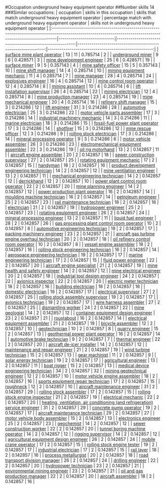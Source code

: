 #Occupation underground heavy equipment operator
##Number skills 14
###Similar occupations:
| occupation                                                                                                                                                    |   skills in this occupation |   skills that match underground heavy equipment operator |   percentage match with underground heavy equipment operator |   skills not in underground heavy equipment operator |
|:--------------------------------------------------------------------------------------------------------------------------------------------------------------|----------------------------:|---------------------------------------------------------:|-------------------------------------------------------------:|-----------------------------------------------------:|
| [surface mine plant operator](surface_mine_plant_operator.md)                                                                                                 |                          13 |                                                       11 |                                                     0.785714 |                                                    2 |
| [underground miner](underground_miner.md)                                                                                                                     |                           9 |                                                        6 |                                                     0.428571 |                                                    3 |
| [mine development engineer](mine_development_engineer.md)                                                                                                     |                          25 |                                                        6 |                                                     0.428571 |                                                   19 |
| [surface miner](surface_miner.md)                                                                                                                             |                           9 |                                                        5 |                                                     0.357143 |                                                    4 |
| [mine safety officer](mine_safety_officer.md)                                                                                                                 |                          15 |                                                        5 |                                                     0.357143 |                                                   10 |
| [mine shift manager](mine_shift_manager.md)                                                                                                                   |                          14 |                                                        4 |                                                     0.285714 |                                                   10 |
| [mining equipment mechanic](mining_equipment_mechanic.md)                                                                                                     |                          11 |                                                        4 |                                                     0.285714 |                                                    7 |
| [mine manager](mine_manager.md)                                                                                                                               |                          28 |                                                        4 |                                                     0.285714 |                                                   24 |
| [explosives engineer](explosives_engineer.md)                                                                                                                 |                          16 |                                                        4 |                                                     0.285714 |                                                   12 |
| [mine control room operator](mine_control_room_operator.md)                                                                                                   |                          12 |                                                        4 |                                                     0.285714 |                                                    8 |
| [mining assistant](mining_assistant.md)                                                                                                                       |                          10 |                                                        4 |                                                     0.285714 |                                                    6 |
| [lift installation supervisor](lift_installation_supervisor.md)                                                                                               |                          26 |                                                        4 |                                                     0.285714 |                                                   22 |
| [mining electrician](mining_electrician.md)                                                                                                                   |                          12 |                                                        4 |                                                     0.285714 |                                                    8 |
| [mine production manager](mine_production_manager.md)                                                                                                         |                          23 |                                                        4 |                                                     0.285714 |                                                   19 |
| [mine mechanical engineer](mine_mechanical_engineer.md)                                                                                                       |                          20 |                                                        4 |                                                     0.285714 |                                                   16 |
| [refinery shift manager](refinery_shift_manager.md)                                                                                                           |                          15 |                                                        3 |                                                     0.214286 |                                                   12 |
| [lift engineer](lift_engineer.md)                                                                                                                             |                          31 |                                                        3 |                                                     0.214286 |                                                   28 |
| [automotive electrician](automotive_electrician.md)                                                                                                           |                          25 |                                                        3 |                                                     0.214286 |                                                   22 |
| [motor vehicle parts assembler](motor_vehicle_parts_assembler.md)                                                                                             |                          17 |                                                        3 |                                                     0.214286 |                                                   14 |
| [industrial machinery mechanic](industrial_machinery_mechanic.md)                                                                                             |                          14 |                                                        3 |                                                     0.214286 |                                                   11 |
| [marine electrician](marine_electrician.md)                                                                                                                   |                          18 |                                                        3 |                                                     0.214286 |                                                   15 |
| [fossil-fuel power plant operator](fossil-fuel_power_plant_operator.md)                                                                                       |                          17 |                                                        3 |                                                     0.214286 |                                                   14 |
| [shotfirer](shotfirer.md)                                                                                                                                     |                          15 |                                                        3 |                                                     0.214286 |                                                   12 |
| [mine rescue officer](mine_rescue_officer.md)                                                                                                                 |                          12 |                                                        3 |                                                     0.214286 |                                                    9 |
| [rolling stock electrician](rolling_stock_electrician.md)                                                                                                     |                          17 |                                                        3 |                                                     0.214286 |                                                   14 |
| [mineral processing operator](mineral_processing_operator.md)                                                                                                 |                           9 |                                                        3 |                                                     0.214286 |                                                    6 |
| [motor vehicle assembler](motor_vehicle_assembler.md)                                                                                                         |                          26 |                                                        3 |                                                     0.214286 |                                                   23 |
| [electromechanical equipment assembler](electromechanical_equipment_assembler.md)                                                                             |                          22 |                                                        3 |                                                     0.214286 |                                                   19 |
| [oil rig motorhand](oil_rig_motorhand.md)                                                                                                                     |                          13 |                                                        2 |                                                     0.142857 |                                                   11 |
| [aircraft engine assembler](aircraft_engine_assembler.md)                                                                                                     |                          20 |                                                        2 |                                                     0.142857 |                                                   18 |
| [sewer construction supervisor](sewer_construction_supervisor.md)                                                                                             |                          27 |                                                        2 |                                                     0.142857 |                                                   25 |
| [rotating equipment mechanic](rotating_equipment_mechanic.md)                                                                                                 |                          17 |                                                        2 |                                                     0.142857 |                                                   15 |
| [handyman](handyman.md)                                                                                                                                       |                          18 |                                                        2 |                                                     0.142857 |                                                   16 |
| [product development engineering technician](product_development_engineering_technician.md)                                                                   |                          14 |                                                        2 |                                                     0.142857 |                                                   12 |
| [mine ventilation engineer](mine_ventilation_engineer.md)                                                                                                     |                          13 |                                                        2 |                                                     0.142857 |                                                   11 |
| [mechanical engineering technician](mechanical_engineering_technician.md)                                                                                     |                          14 |                                                        2 |                                                     0.142857 |                                                   12 |
| [derrickhand](derrickhand.md)                                                                                                                                 |                          12 |                                                        2 |                                                     0.142857 |                                                   10 |
| [power plant control room operator](power_plant_control_room_operator.md)                                                                                     |                          22 |                                                        2 |                                                     0.142857 |                                                   20 |
| [mine planning engineer](mine_planning_engineer.md)                                                                                                           |                          14 |                                                        2 |                                                     0.142857 |                                                   12 |
| [power production plant operator](power_production_plant_operator.md)                                                                                         |                          16 |                                                        2 |                                                     0.142857 |                                                   14 |
| [moulding machine technician](moulding_machine_technician.md)                                                                                                 |                          16 |                                                        2 |                                                     0.142857 |                                                   14 |
| [petroleum engineer](petroleum_engineer.md)                                                                                                                   |                          25 |                                                        2 |                                                     0.142857 |                                                   23 |
| [rail maintenance technician](rail_maintenance_technician.md)                                                                                                 |                          18 |                                                        2 |                                                     0.142857 |                                                   16 |
| [electrician](electrician.md)                                                                                                                                 |                          21 |                                                        2 |                                                     0.142857 |                                                   19 |
| [hydropower engineer](hydropower_engineer.md)                                                                                                                 |                          25 |                                                        2 |                                                     0.142857 |                                                   23 |
| [rotating equipment engineer](rotating_equipment_engineer.md)                                                                                                 |                          26 |                                                        2 |                                                     0.142857 |                                                   24 |
| [mineral processing engineer](mineral_processing_engineer.md)                                                                                                 |                          13 |                                                        2 |                                                     0.142857 |                                                   11 |
| [liquid fuel engineer](liquid_fuel_engineer.md)                                                                                                               |                          28 |                                                        2 |                                                     0.142857 |                                                   26 |
| [gas processing plant control room operator](gas_processing_plant_control_room_operator.md)                                                                   |                          10 |                                                        2 |                                                     0.142857 |                                                    8 |
| [automotive engineering technician](automotive_engineering_technician.md)                                                                                     |                          19 |                                                        2 |                                                     0.142857 |                                                   17 |
| [packing machinery engineer](packing_machinery_engineer.md)                                                                                                   |                          23 |                                                        2 |                                                     0.142857 |                                                   21 |
| [aircraft gas turbine engine overhaul technician](aircraft_gas_turbine_engine_overhaul_technician.md)                                                         |                          20 |                                                        2 |                                                     0.142857 |                                                   18 |
| [oil refinery control room operator](oil_refinery_control_room_operator.md)                                                                                   |                          10 |                                                        2 |                                                     0.142857 |                                                    8 |
| [vessel engine assembler](vessel_engine_assembler.md)                                                                                                         |                          18 |                                                        2 |                                                     0.142857 |                                                   16 |
| [rolling stock engineering technician](rolling_stock_engineering_technician.md)                                                                               |                          16 |                                                        2 |                                                     0.142857 |                                                   14 |
| [aerospace engineering technician](aerospace_engineering_technician.md)                                                                                       |                          19 |                                                        2 |                                                     0.142857 |                                                   17 |
| [marine engineering technician](marine_engineering_technician.md)                                                                                             |                          17 |                                                        2 |                                                     0.142857 |                                                   15 |
| [fluid power engineer](fluid_power_engineer.md)                                                                                                               |                          22 |                                                        2 |                                                     0.142857 |                                                   20 |
| [aircraft engine specialist](aircraft_engine_specialist.md)                                                                                                   |                          21 |                                                        2 |                                                     0.142857 |                                                   19 |
| [mine health and safety engineer](mine_health_and_safety_engineer.md)                                                                                         |                          14 |                                                        2 |                                                     0.142857 |                                                   12 |
| [mine electrical engineer](mine_electrical_engineer.md)                                                                                                       |                          20 |                                                        2 |                                                     0.142857 |                                                   18 |
| [industrial tool design engineer](industrial_tool_design_engineer.md)                                                                                         |                          24 |                                                        2 |                                                     0.142857 |                                                   22 |
| [avionics inspector](avionics_inspector.md)                                                                                                                   |                          22 |                                                        2 |                                                     0.142857 |                                                   20 |
| [electric meter technician](electric_meter_technician.md)                                                                                                     |                          18 |                                                        2 |                                                     0.142857 |                                                   16 |
| [building electrician](building_electrician.md)                                                                                                               |                          18 |                                                        2 |                                                     0.142857 |                                                   16 |
| [domestic electrician](domestic_electrician.md)                                                                                                               |                          19 |                                                        2 |                                                     0.142857 |                                                   17 |
| [electrical supervisor](electrical_supervisor.md)                                                                                                             |                          27 |                                                        2 |                                                     0.142857 |                                                   25 |
| [rolling stock assembly supervisor](rolling_stock_assembly_supervisor.md)                                                                                     |                          19 |                                                        2 |                                                     0.142857 |                                                   17 |
| [avionics technician](avionics_technician.md)                                                                                                                 |                          19 |                                                        2 |                                                     0.142857 |                                                   17 |
| [wire harness assembler](wire_harness_assembler.md)                                                                                                           |                          27 |                                                        2 |                                                     0.142857 |                                                   25 |
| [dismantling worker](dismantling_worker.md)                                                                                                                   |                          24 |                                                        2 |                                                     0.142857 |                                                   22 |
| [mine geologist](mine_geologist.md)                                                                                                                           |                          14 |                                                        2 |                                                     0.142857 |                                                   12 |
| [container equipment design engineer](container_equipment_design_engineer.md)                                                                                 |                          23 |                                                        2 |                                                     0.142857 |                                                   21 |
| [roustabout](roustabout.md)                                                                                                                                   |                          16 |                                                        2 |                                                     0.142857 |                                                   14 |
| [electrical equipment assembler](electrical_equipment_assembler.md)                                                                                           |                          21 |                                                        2 |                                                     0.142857 |                                                   19 |
| [bicycle assembler](bicycle_assembler.md)                                                                                                                     |                          12 |                                                        2 |                                                     0.142857 |                                                   10 |
| [geotechnician](geotechnician.md)                                                                                                                             |                          10 |                                                        2 |                                                     0.142857 |                                                    8 |
| [quarry engineer](quarry_engineer.md)                                                                                                                         |                          15 |                                                        2 |                                                     0.142857 |                                                   13 |
| [geothermal power plant operator](geothermal_power_plant_operator.md)                                                                                         |                          16 |                                                        2 |                                                     0.142857 |                                                   14 |
| [automotive brake technician](automotive_brake_technician.md)                                                                                                 |                           9 |                                                        2 |                                                     0.142857 |                                                    7 |
| [thermal engineer](thermal_engineer.md)                                                                                                                       |                          22 |                                                        2 |                                                     0.142857 |                                                   20 |
| [aircraft de-icer installer](aircraft_de-icer_installer.md)                                                                                                   |                          14 |                                                        2 |                                                     0.142857 |                                                   12 |
| [maintenance and repair engineer](maintenance_and_repair_engineer.md)                                                                                         |                          21 |                                                        2 |                                                     0.142857 |                                                   19 |
| [wind turbine technician](wind_turbine_technician.md)                                                                                                         |                          15 |                                                        2 |                                                     0.142857 |                                                   13 |
| [gear machinist](gear_machinist.md)                                                                                                                           |                          11 |                                                        2 |                                                     0.142857 |                                                    9 |
| [solar energy technician](solar_energy_technician.md)                                                                                                         |                          19 |                                                        2 |                                                     0.142857 |                                                   17 |
| [agricultural engineer](agricultural_engineer.md)                                                                                                             |                          13 |                                                        2 |                                                     0.142857 |                                                   11 |
| [boat rigger](boat_rigger.md)                                                                                                                                 |                          15 |                                                        2 |                                                     0.142857 |                                                   13 |
| [medical device engineering technician](medical_device_engineering_technician.md)                                                                             |                          34 |                                                        2 |                                                     0.142857 |                                                   32 |
| [mining geotechnical engineer](mining_geotechnical_engineer.md)                                                                                               |                          12 |                                                        2 |                                                     0.142857 |                                                   10 |
| [motor vehicle engine assembler](motor_vehicle_engine_assembler.md)                                                                                           |                          18 |                                                        2 |                                                     0.142857 |                                                   16 |
| [sports equipment repair technician](sports_equipment_repair_technician.md)                                                                                   |                          17 |                                                        2 |                                                     0.142857 |                                                   15 |
| [roughneck](roughneck.md)                                                                                                                                     |                          12 |                                                        2 |                                                     0.142857 |                                                   10 |
| [aircraft maintenance engineer](aircraft_maintenance_engineer.md)                                                                                             |                          31 |                                                        2 |                                                     0.142857 |                                                   29 |
| [rolling stock assembler](rolling_stock_assembler.md)                                                                                                         |                          17 |                                                        2 |                                                     0.142857 |                                                   15 |
| [rolling stock engine inspector](rolling_stock_engine_inspector.md)                                                                                           |                          21 |                                                        2 |                                                     0.142857 |                                                   19 |
| [electrical mechanic](electrical_mechanic.md)                                                                                                                 |                          22 |                                                        2 |                                                     0.142857 |                                                   20 |
| [heating, ventilation, air conditioning (and refrigeration) service engineer](heating,_ventilation,_air_conditioning_(and_refrigeration)_service_engineer.md) |                          31 |                                                        2 |                                                     0.142857 |                                                   29 |
| [concrete pump operator](concrete_pump_operator.md)                                                                                                           |                          19 |                                                        2 |                                                     0.142857 |                                                   17 |
| [aircraft maintenance technician](aircraft_maintenance_technician.md)                                                                                         |                          29 |                                                        2 |                                                     0.142857 |                                                   27 |
| [motor vehicle body assembler](motor_vehicle_body_assembler.md)                                                                                               |                          15 |                                                        2 |                                                     0.142857 |                                                   13 |
| [electronics engineer](electronics_engineer.md)                                                                                                               |                          25 |                                                        2 |                                                     0.142857 |                                                   23 |
| [geochemist](geochemist.md)                                                                                                                                   |                          14 |                                                        2 |                                                     0.142857 |                                                   12 |
| [sewer construction worker](sewer_construction_worker.md)                                                                                                     |                          22 |                                                        2 |                                                     0.142857 |                                                   20 |
| [tunnel boring machine operator](tunnel_boring_machine_operator.md)                                                                                           |                          14 |                                                        2 |                                                     0.142857 |                                                   12 |
| [rigging supervisor](rigging_supervisor.md)                                                                                                                   |                          14 |                                                        2 |                                                     0.142857 |                                                   12 |
| [agricultural equipment design engineer](agricultural_equipment_design_engineer.md)                                                                           |                          26 |                                                        2 |                                                     0.142857 |                                                   24 |
| [mobile crane operator](mobile_crane_operator.md)                                                                                                             |                          17 |                                                        2 |                                                     0.142857 |                                                   15 |
| [rolling stock engine tester](rolling_stock_engine_tester.md)                                                                                                 |                          19 |                                                        2 |                                                     0.142857 |                                                   17 |
| [industrial electrician](industrial_electrician.md)                                                                                                           |                          17 |                                                        2 |                                                     0.142857 |                                                   15 |
| [rail layer](rail_layer.md)                                                                                                                                   |                          18 |                                                        2 |                                                     0.142857 |                                                   16 |
| [process metallurgist](process_metallurgist.md)                                                                                                               |                          20 |                                                        2 |                                                     0.142857 |                                                   18 |
| [road transport division manager](road_transport_division_manager.md)                                                                                         |                          26 |                                                        2 |                                                     0.142857 |                                                   24 |
| [drilling engineer](drilling_engineer.md)                                                                                                                     |                          22 |                                                        2 |                                                     0.142857 |                                                   20 |
| [hydropower technician](hydropower_technician.md)                                                                                                             |                          23 |                                                        2 |                                                     0.142857 |                                                   21 |
| [environmental mining engineer](environmental_mining_engineer.md)                                                                                             |                          23 |                                                        2 |                                                     0.142857 |                                                   21 |
| [oil and gas production manager](oil_and_gas_production_manager.md)                                                                                           |                          22 |                                                        2 |                                                     0.142857 |                                                   20 |
| [aircraft assembler](aircraft_assembler.md)                                                                                                                   |                          18 |                                                        2 |                                                     0.142857 |                                                   16 |

